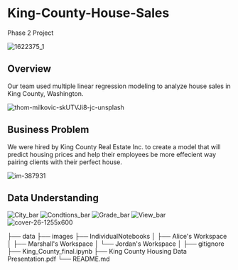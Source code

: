 # King-County-House-Sales
Phase 2 Project 

![1622375_1](https://user-images.githubusercontent.com/100230332/161176285-2bf0605c-5fef-408d-9f5e-2384c5dd4b34.jpeg)

## Overview

Our team used multiple linear regression modeling to analyze house sales in King County, Washington.  

![thom-milkovic-skUTVJi8-jc-unsplash](https://user-images.githubusercontent.com/100230332/161176300-f064cb4d-de5d-46c5-8a48-93c4698f2cba.jpg)

## Business Problem

We were hired by King County Real Estate Inc. to create a model that will predict housing prices and help their employees be more effecient way pairing clients with their perfect house. 

![im-387931](https://user-images.githubusercontent.com/100230332/161176311-00d935e9-ec66-4310-ad70-9a59c222258a.jpeg)

## Data Understanding

![City_bar](https://user-images.githubusercontent.com/100230332/161176247-adeff2a1-6067-4895-b61a-a9c5754d6e3a.png)
![Condtions_bar](https://user-images.githubusercontent.com/100230332/161176266-79ce730f-7e46-4f1c-abc5-01d5f5a15892.png)
![Grade_bar](https://user-images.githubusercontent.com/100230332/161176273-312ad9bf-9e26-4fbf-a705-1f2abb11b64c.png)
![View_bar](https://user-images.githubusercontent.com/100230332/161176280-277ed7ad-90cc-4e2c-9997-f91d36c3d79c.png)
![cover-26-1255x600](https://user-images.githubusercontent.com/100230332/161176329-2b06cf07-8d67-42dd-ba2d-29dcea4a057b.jpeg)

├── data
├── images
├── IndividualNotebooks
│       ├── Alice's Workspace
│       ├── Marshall's Workspace
│       └── Jordan's Workspace
│
├── gitignore
├── King_County_final.ipynb
├── King County Housing Data Presentation.pdf
└── README.md
